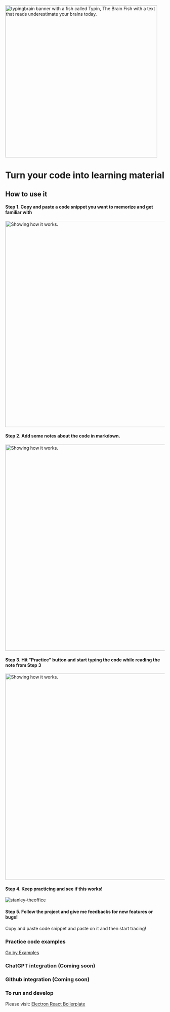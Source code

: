 
<img src="https://user-images.githubusercontent.com/4682613/221384204-7ad4aa02-ebea-4600-9163-eee724ea55de.jpg" width="480px" alt="typingbrain banner with a fish called Typin, The Brain Fish with a text that reads underestimate your brains today." />

# Turn your code into learning material

## How to use it

#### Step 1. Copy and paste a code snippet you want to memorize and get familiar with
<img src="https://user-images.githubusercontent.com/4682613/222879041-fb5b4b32-c317-4731-bc11-b1343820e9f1.gif" width="650px" alt="Showing how it works." />


#### Step 2. Add some notes about the code in markdown.
<img src="https://user-images.githubusercontent.com/4682613/222879201-80d61cae-1c1e-40f7-b14c-54b0901a250e.gif" width="650px" alt="Showing how it works." />


#### Step 3. Hit "Practice" button and start typing the code while reading the note from Step 3
<img src="https://user-images.githubusercontent.com/4682613/222879268-634561c6-09ec-4c3f-bbdd-69b7a3a19134.gif" width="650px" alt="Showing how it works." />


#### Step 4. Keep practicing and see if this works!
![stanley-theoffice](https://user-images.githubusercontent.com/4682613/222879328-7974e961-cc24-42c7-ba85-1d082d59a32f.gif)


#### Step 5. Follow the project and give me feedbacks for new features or bugs!



Copy and paste code snippet and paste on it and then start tracing!

### Practice code examples
[Go by Examples](https://github.com/mmcgrana/gobyexample/tree/master/examples)


### ChatGPT integration (Coming soon)
### Github integration (Coming soon)


### To run and develop

Please visit: [Electron React Boilerplate](https://github.com/electron-react-boilerplate/electron-react-boilerplate)



